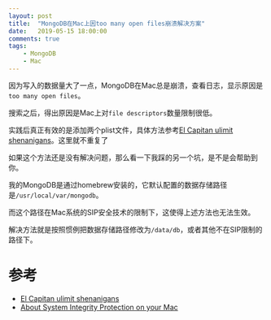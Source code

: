 ```yaml
---
layout: post
title:  "MongoDB在Mac上因too many open files崩溃解决方案"
date:   2019-05-15 18:00:00
comments: true
tags:
    - MongoDB
    - Mac
---
```


因为写入的数据量大了一点，MongoDB在Mac总是崩溃，查看日志，显示原因是`too many open files`。

搜索之后，得出原因是Mac上对`file descriptors`数量限制很低。

实践后真正有效的是添加两个plist文件，具体方法参考[El Capitan ulimit shenanigans](https://blog.dekstroza.io/ulimit-shenanigans-on-osx-el-capitan/)。这里就不重复了

如果这个方法还是没有解决问题，那么看一下我踩的另一个坑，是不是会帮助到你。

我的MongoDB是通过homebrew安装的，它默认配置的数据存储路径是`/usr/local/var/mongodb`。

而这个路径在Mac系统的SIP安全技术的限制下，这使得上述方法也无法生效。

解决方法就是按照惯例把数据存储路径修改为`/data/db`，或者其他不在SIP限制的路径下。

# 参考
+ [El Capitan ulimit shenanigans](https://blog.dekstroza.io/ulimit-shenanigans-on-osx-el-capitan/)
+ [About System Integrity Protection on your Mac](https://support.apple.com/en-us/HT204899)

